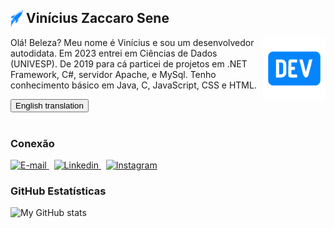 <script>
  let textoAlternativo = false;

  function alternarTexto() {
    const elementoTexto = document.getElementById('texto-alvo');
    
    if (textoAlternativo) {
      elementoTexto.textContent = 'Olá! Beleza? Meu nome é Vinícius e sou um desenvolvedor autodidata. Em 2023 entrei em Ciências de Dados (UNIVESP). De 2019 para cá particei de projetos em .NET Framework, C#, servidor Apache, e MySql. Tenho conhecimento básico em Java, C, JavaScript, CSS e HTML.';
      textoAlternativo = false;
    } else {
      elementoTexto.textContent = '
        Hi! What\'s up? My name is Vinícius and I\'m a self-taught developer. In 2023 I entered Data Sciences (UNIVESP). Since 2019 I\'ve particition with projects .NET Framework, C#, Apache server, and MySql. I have basic knowledge in Java, C, JavaScript, CSS and HTML.';
      textoAlternativo = true;
    }
  }
</script>

<div>
<picture><img src="https://github.com/vinizacc/vinicius-zaccaro/blob/main/dev-4.png?raw=true" align="left" width="20px"></picture> 
<p align="left">
    <h2>&nbspVinícius Zaccaro Sene</h2>  
</p>
</div>
<div align="right">
    <picture>
        <img src="https://github.com/vinizacc/vinicius-zaccaro/blob/main/dev-3.png?raw=true" width = 100px align="right">
    </picture>
</div>


<p id="texto-alvo">
Olá! Beleza? Meu nome é Vinícius e sou um desenvolvedor autodidata. Em 2023 entrei em Ciências de Dados (UNIVESP). De 2019 para cá particei de projetos em .NET Framework, C#, servidor Apache, e MySql. Tenho conhecimento básico em Java, C, JavaScript, CSS e HTML.</p>
  <button onclick="alternarTexto()">English translation</button>

<div>
<br>

<h3 style="none">Conexão</h3>
<a href="">
  <img src="
  https://img.shields.io/badge/-Email-000?style=for-the-badge&amp;logo=microsoft-outlook&amp;logoColor=FFF&amp;&color=0485fd" alt="E-mail" style="max-width: 100%;"/>
</a>&nbsp
<a href="">
  <img src="
  https://img.shields.io/badge/-Email-000?style=for-the-badge&amp;logo=linkedin&amp;logoColor=FFF&amp;&color=0485fd" alt="Linkedin" style="max-width: 100%;"/>
</a>&nbsp
<a href="">
  <img src="
  https://img.shields.io/badge/-Email-000?style=for-the-badge&amp;logo=instagram&amp;logoColor=FFF&amp;&color=0485fd" alt="Instagram" style="max-width: 100%;"/>
</a>
<h3>GitHub Estatísticas</h3>

![My GitHub stats](https://github-readme-stats.vercel.app/api?username=vinizacc&count_private=true&show_icons=true&theme=dark&hide=issues)

</div><br>
